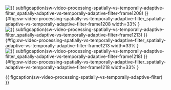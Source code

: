 <!-- MDFIGINCLUDE(sw-video-processing-spatially-vs-temporally-adaptive-filter) -->
<div id="fig:sw-video-processing-spatially-vs-temporally-adaptive-filter">

![{{ subfigcaption(sw-video-processing-spatially-vs-temporally-adaptive-filter_spatially-adaptive-vs-temporally-adaptive-filter-frame1208) }}](img/sw-video-processing-spatially-vs-temporally-adaptive-filter/spatially-adaptive-vs-temporally-adaptive-filter-frame1208.png){#fig:sw-video-processing-spatially-vs-temporally-adaptive-filter_spatially-adaptive-vs-temporally-adaptive-filter-frame1208 width=33% }
![{{ subfigcaption(sw-video-processing-spatially-vs-temporally-adaptive-filter_spatially-adaptive-vs-temporally-adaptive-filter-frame1213) }}](img/sw-video-processing-spatially-vs-temporally-adaptive-filter/spatially-adaptive-vs-temporally-adaptive-filter-frame1213.png){#fig:sw-video-processing-spatially-vs-temporally-adaptive-filter_spatially-adaptive-vs-temporally-adaptive-filter-frame1213 width=33% }
![{{ subfigcaption(sw-video-processing-spatially-vs-temporally-adaptive-filter_spatially-adaptive-vs-temporally-adaptive-filter-frame1218) }}](img/sw-video-processing-spatially-vs-temporally-adaptive-filter/spatially-adaptive-vs-temporally-adaptive-filter-frame1218.png){#fig:sw-video-processing-spatially-vs-temporally-adaptive-filter_spatially-adaptive-vs-temporally-adaptive-filter-frame1218 width=33% }

{{ figcaption(sw-video-processing-spatially-vs-temporally-adaptive-filter) }}
</div>
<!-- /MDFIGINCLUDE(sw-video-processing-spatially-vs-temporally-adaptive-filter) -->
